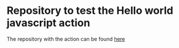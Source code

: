 # Repository to test the Hello world javascript action
The repository with the action can be found [here](https://github.com/ULL-ESIT-PL-2021/hello-js-action-Daniel-del-Castillo)